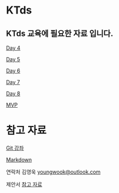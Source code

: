 # KTds
## KTds 교육에 필요한 자료 입니다. 

[Day 4](./Day%204/) 

[Day 5](./Day%205/)

[Day 6](./Day%206/)

[Day 7](./Day%207/)

[Day 8](./Day%208/)

[MVP](./MVP/)

# 참고 자료 
[Git 강좌](https://www.youtube.com/watch?v=JZJQ4_8XoPM&list=PLHF1wYTaCuixewA1hAn8u6hzx5mNenAGM)

[Markdown](https://inpa.tistory.com/entry/MarkDown-%F0%9F%93%9A-%EB%A7%88%ED%81%AC%EB%8B%A4%EC%9A%B4-%EB%AC%B8%EB%B2%95-%F0%9F%92%AF-%EC%A0%95%EB%A6%AC)


연락처 김영욱 youngwook@outlook.com

제안서 [참고 자료](📘%20Azure%20기반%20생성형%20AI%20MVP프로젝트%20제안서.docx)